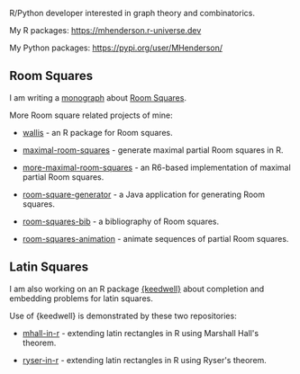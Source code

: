 R/Python developer interested in graph theory and combinatorics.

My R packages: https://mhenderson.r-universe.dev

My Python packages: https://pypi.org/user/MHenderson/

## Room Squares

I am writing a [monograph](https://github.com/MHenderson/room) about [Room Squares](https://en.wikipedia.org/wiki/Room_square).

More Room square related projects of mine:

- [wallis](https://github.com/MHenderson/wallis) - an R package for Room squares.

- [maximal-room-squares](https://github.com/MHenderson/maximal-room-squares) - generate maximal partial Room squares in R.

- [more-maximal-room-squares](https://github.com/MHenderson/more-maximal-room-squares) - an R6-based implementation of maximal partial Room squares.

- [room-square-generator](https://github.com/MHenderson/room-square-generator) - a Java application for generating Room squares.

- [room-squares-bib](https://github.com/MHenderson/room-squares-bib) - a bibliography of Room squares.

- [room-squares-animation](https://github.com/MHenderson/room-squares-animation) - animate sequences of partial Room squares.

## Latin Squares

I am also working on an R package [{keedwell}](https://github.com/MHenderson/keedwell) about completion and embedding problems for latin squares.

Use of {keedwell} is demonstrated by these two repositories:

- [mhall-in-r](https://github.com/MHenderson/mhall-in-r) - extending latin rectangles in R using Marshall Hall's theorem.

- [ryser-in-r](https://github.com/MHenderson/ryser-in-r) - extending latin rectangles in R using Ryser's theorem.

